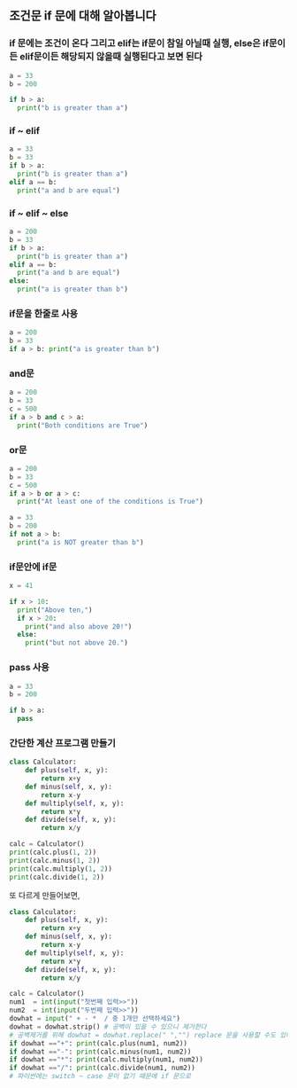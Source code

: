 ## 조건문 if 문에 대해 알아봅니다
### if 문에는 조건이 온다 그리고 elif는 if문이 참일 아닐때 실행, else은 if문이든 elif문이든 해당되지 않을때 실행된다고 보면 된다

```python
a = 33
b = 200

if b > a:
  print("b is greater than a")

```
### if ~ elif 
```python
a = 33
b = 33
if b > a:
  print("b is greater than a")
elif a == b:
  print("a and b are equal")
```


### if ~ elif ~ else
```python
a = 200
b = 33
if b > a:
  print("b is greater than a")
elif a == b:
  print("a and b are equal")
else:
  print("a is greater than b")

```

### if문을 한줄로 사용
```python
a = 200
b = 33
if a > b: print("a is greater than b")
```
### and문
```python
a = 200
b = 33
c = 500
if a > b and c > a:
  print("Both conditions are True")

```

### or문
```python
a = 200
b = 33
c = 500
if a > b or a > c:
  print("At least one of the conditions is True")
```


```python
a = 33
b = 200
if not a > b:
  print("a is NOT greater than b")
```

### if문안에 if문
```python
x = 41

if x > 10:
  print("Above ten,")
  if x > 20:
    print("and also above 20!")
  else:
    print("but not above 20.")

```
### pass 사용
```python
a = 33
b = 200

if b > a:
  pass
```


### 간단한 계산 프로그램 만들기

```python
class Calculator:
    def plus(self, x, y):
        return x+y
    def minus(self, x, y):
        return x-y
    def multiply(self, x, y):
        return x*y
    def divide(self, x, y):
        return x/y

calc = Calculator()
print(calc.plus(1, 2))
print(calc.minus(1, 2))
print(calc.multiply(1, 2))
print(calc.divide(1, 2))

```
또 다르게 만들어보면,

``` python
class Calculator:
    def plus(self, x, y):
        return x+y
    def minus(self, x, y):
        return x-y
    def multiply(self, x, y):
        return x*y
    def divide(self, x, y):
        return x/y

calc = Calculator()
num1  = int(input("첫번째 입력>>"))
num2  = int(input("두번째 입력>>"))
dowhat = input(" + - *  / 중 1개만 선택하세요")
dowhat = dowhat.strip() # 공백이 있을 수 있으니 제거한다
# 공백제거를 위해 dowhat = dowhat.replace(" ","") replace 문을 사용할 수도 있다
if dowhat =="+": print(calc.plus(num1, num2))
if dowhat =="-": print(calc.minus(num1, num2))
if dowhat =="*": print(calc.multiply(num1, num2))
if dowhat =="/": print(calc.divide(num1, num2))
# 파이썬에는 switch ~ case 문이 없기 때문에 if 문으로 
```
